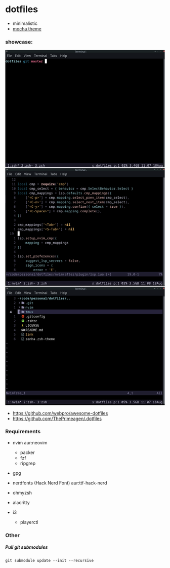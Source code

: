 # dotfiles

-   minimalistic
-   [mocha theme](https://github.com/catppuccin/catppuccin)

### showcase:

![root](./static/base.png)
![root](./static/nvim.png)
![root](./static/nvimtree.png)

-   https://github.com/webpro/awesome-dotfiles
-   https://github.com/ThePrimeagen/.dotfiles

### Requirements

-   nvim aur:neovim
    -   packer
    -   fzf
    -   ripgrep
-   gpg
-   nerdfonts (Hack Nerd Font) aur:ttf-hack-nerd
-   ohmyzsh
-   alacritty

-   i3
    -   playerctl

### Other

##### Pull git submodules

`git submodule update --init --recursive`

